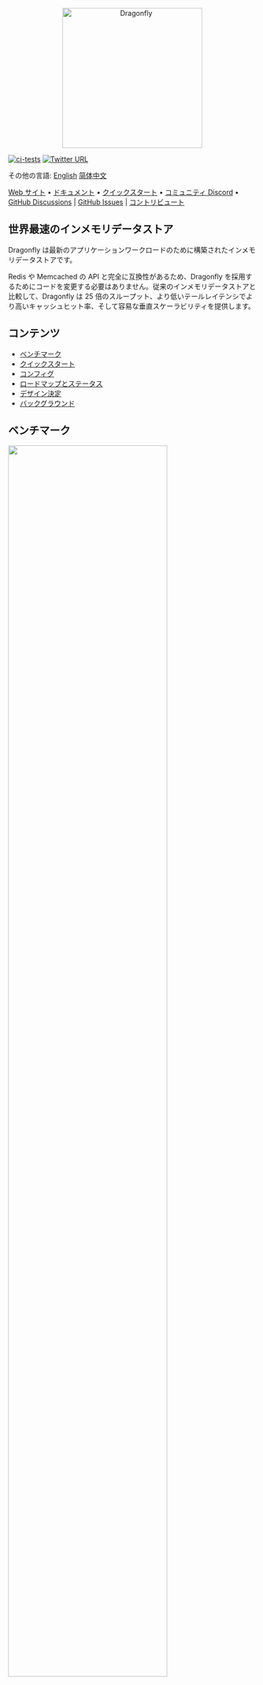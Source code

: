 <p align="center">
  <a href="https://dragonflydb.io">
    <img  src="/.github/images/logo-full.svg"
      width="284" border="0" alt="Dragonfly">
  </a>
</p>

[![ci-tests](https://github.com/dragonflydb/dragonfly/actions/workflows/ci.yml/badge.svg)](https://github.com/dragonflydb/dragonfly/actions/workflows/ci.yml) [![Twitter URL](https://img.shields.io/twitter/follow/dragonflydbio?style=social)](https://twitter.com/dragonflydbio)

その他の言語:  [English](README.md) [简体中文](README.zh-CN.md)

[Web サイト](https://www.dragonflydb.io/) • [ドキュメント](https://dragonflydb.io/docs) • [クイックスタート](https://www.dragonflydb.io/docs/getting-started) • [コミュニティ Discord](https://discord.gg/HsPjXGVH85) • [GitHub Discussions](https://github.com/dragonflydb/dragonfly/discussions) | [GitHub Issues](https://github.com/dragonflydb/dragonfly/issues) | [コントリビュート](https://github.com/dragonflydb/dragonfly/blob/main/CONTRIBUTING.md)

## 世界最速のインメモリデータストア

Dragonfly は最新のアプリケーションワークロードのために構築されたインメモリデータストアです。

Redis や Memcached の API と完全に互換性があるため、Dragonfly を採用するためにコードを変更する必要はありません。従来のインメモリデータストアと比較して、Dragonfly は 25 倍のスループット、より低いテールレイテンシでより高いキャッシュヒット率、そして容易な垂直スケーラビリティを提供します。

## コンテンツ

- [ベンチマーク](#ベンチマーク)
- [クイックスタート](https://github.com/dragonflydb/dragonfly/tree/main/docs/quick-start)
- [コンフィグ](#コンフィグ)
- [ロードマップとステータス](#ロードマップとステータス)
- [デザイン決定](#デザイン決定)
- [バックグラウンド](#バックグラウンド)

## <a name="ベンチマーク"><a/>ベンチマーク

<img src="http://static.dragonflydb.io/repo-assets/aws-throughput.svg" width="80%" border="0"/>

ベンチマークでは、Dragonfly は Redis と比較して 25 倍のスループットを示し、c6gn.16xlarge で 3.8M QPS を超えました。

Dragonfly のピークスループットにおける 99 パーセンタイルのレイテンシ指標:

| op    | r6g   | c6gn  | c7g   |
|-------|-------|-------|-------|
| set   | 0.8ms | 1ms   | 1ms   |
| get   | 0.9ms | 0.9ms | 0.8ms |
| setex | 0.9ms | 1.1ms | 1.3ms |

*すべてのベンチマークは `memtier_benchmark` (下記参照) を使い、スレッド数はサーバーとインスタンスタイプごとに調整しました。`memtier` は別の c6gn.16xlarge マシンで実行した。SETEX ベンチマークの有効期限は 500 に設定し、テストが終了しても有効であることを確認しました。*

```bash
  memtier_benchmark --ratio ... -t <threads> -c 30 -n 200000 --distinct-client-seed -d 256 \
     --expiry-range=...
```

パイプラインモード `--pipeline=30` では、Dragonfly は SET 操作で **10M QPS**、GET 操作で **15M QPS** に達する。

### Dragonfly vs. Memcached

AWS 上の c6gn.16xlarge インスタンスで Dragonfly と Memcached を比較した。

同程度のレイテンシで、Dragonfly のスループットは Memcached のスループットを書き込みと読み込みの両方のワークロードで上回った。Dragonfly は、[Memcached の書き込みパス](docs/memcached_benchmark.md)での競合により、書き込みワークロードでより優れたレイテンシを示しました。

#### SET ベンチマーク

| Server    | QPS(thousands qps) | latency 99% | 99.9%   |
|:---------:|:------------------:|:-----------:|:-------:|
| Dragonfly |  🟩 3844           |🟩 0.9ms     | 🟩 2.4ms |
| Memcached |   806              |   1.6ms     | 3.2ms    |

#### GET ベンチマーク

| Server    | QPS(thousands qps) | latency 99% | 99.9%   |
|-----------|:------------------:|:-----------:|:-------:|
| Dragonfly | 🟩 3717            |   1ms       | 2.4ms   |
| Memcached |   2100             |  🟩 0.34ms  | 🟩 0.6ms |


Memcached は読み取りベンチマークでより低いレイテンシを示したが、スループットも低かった。

### メモリ効率

メモリ効率をテストするために、`debug populate 5000000 key 1024` コマンドを使用して Dragonfly と Redis に ~5GB のデータを入れ、`memtier` コマンドで更新トラフィックを送信し、`bgsave` コマンドでスナップショットを開始しました。

この図は、各サーバがメモリ効率の面でどのような挙動を示したかを示している。

<img src="http://static.dragonflydb.io/repo-assets/bgsave-memusage.svg" width="70%" border="0"/>

Dragonfly はアイドル状態では Redis よりも 30% メモリ効率が高く、スナップショットフェーズではメモリ使用量の目に見える増加は見られなかった。ピーク時には Redis のメモリ使用量は Dragonfly の 3 倍近くまで増加しました。

Dragonfly はスナップショットをより早く、数秒以内に終了させました。

Dragonfly のメモリ効率の詳細については、[Dashtable ドキュメント](/docs/dashtable.md)を参照してください。



## <a name="コンフィグ"><a/>コンフィグ

Dragonfly は一般的な Redis の引数をサポートしています。例えば `dragonfly --requirepass=foo --bind localhost`。

Dragonfly は現在、以下の Redis 固有の引数をサポートしています:
 * `port`： Redis 接続ポート (`default: 6379`).
 * `bind`： ローカルホストからの接続のみを許可する場合は `localhost` を、**その IP** アドレスへの接続 (つまり外部からの接続) を許可する場合はパブリック IP アドレスを指定する。
 * `requirepass`： AUTH 認証用のパスワード (`default: ""`)。
 * `maxmemory`： データベースが使用するメモリの上限 (人間が読めるバイト数) (`default: 0`)。 `maxmemory` に `0` を指定すると、プログラムが自動的に最大メモリ使用量を決定する。
 * `dir`： Dragonfly Docker はデフォルトで `/data` フォルダをスナップショットに使用し、CLI は `""` を使用する。`v` の Docker オプションでホストフォルダにマッピングできる。
 * `dbfilename`： データベースを保存・ロードするファイル名 (`default: dump`).

Dragonfly 特有の議論もある:
 * `memcached_port`: Memcached 互換 API を有効にするポート (`default: disabled`)。
 * `keys_output_limit`: `keys` コマンドで返されるキーの最大数（`default: 8192`）。`keys` は危険なコマンドであることに注意してください。あまりに多くのキーを取得するとメモリ使用量が増大するため、結果を切り捨てています。
 * `dbnum`: `select` でサポートされるデータベースの最大数。
 * `cache_mode`: 以下の[斬新なキャッシュデザイン](#斬新なキャッシュデザイン)のセクションを参照してください。
 * `hz`: キーの有効期限評価頻度 (`default: 100`)。この頻度が低いと、アイドル時の CPU 使用量が少なくなるが、その分古くなったキーをクリアする速度が遅くなる。
 * `save_schedule`: スナップショットを HH:MM (24 時間)フォーマットで保存する UTC のグローブ指定 (`default: ""`)。
 * `primary_port_http_enabled`: もし `true` (`default: true`) なら、メイン TCP ポートで HTTP コンソールにアクセスできるようにする。
 * `admin_port`: 割り当てられたポートのコンソールへの管理者アクセスを有効にする(`default: disabled`)。HTTP と RESP プロトコルの両方をサポートする。
 * `admin_bind`: 管理コンソールの TCP 接続を指定されたアドレスにバインドする(`default: any`)。HTTP と RESP の両方のプロトコルをサポートする。
 * `admin_nopass`: 割り当てられたポートで、認証トークンなしでコンソールへのオープン管理アクセスを有効にする (`default: false`)。HTTP と RESP の両方のプロトコルをサポートする。
 * `cluster_mode`: サポートするクラスターモード (`default: ""`)。現在は `emulated` のみをサポートしている。
 * `cluster_announce_ip`: クラスタコマンドがクライアントにアナウンスする IP。

### 一般的なオプションを使用した開始スクリプトの例:

```bash
./dragonfly-x86_64 --logtostderr --requirepass=youshallnotpass --cache_mode=true -dbnum 1 --bind localhost --port 6379  --save_schedule "*:30" --maxmemory=12gb --keys_output_limit=12288 --dbfilename dump.rdb
```

また、`dragonfly --flagfile <filename>` を実行することで、設定ファイルから引数を指定することもできる。ファイルには 1 行に 1 つのフラグを記述し、キーと値のフラグには空白の代わりに等号を記述します。

ログの管理や TLS のサポートなど、その他のオプションについては `dragonfly --help` を実行してください。

## <a name="ロードマップとステータス"><a/>ロードマップとステータス

Dragonfly は現在、~185 個の Redis コマンドと、`cas` 以外のすべての Memcache コマンドをサポートしている。ほぼ Redis 5 API と同等ですが、Dragonfly の次のマイルストーンは基本的な機能を安定させ、レプリケーション API を実装することです。まだ実装されていないコマンドで必要なものがあれば、issue を開いてください。

Dragonfly ネイティブのレプリケーションについては、桁違いに高速な分散ログフォーマットを設計中です。

レプリケーション機能に続いて、Redis バージョン 3-6 の API に不足しているコマンドを追加していく予定です。

現在 Dragonfly がサポートしているコマンドについては、[コマンドリファレンス](https://dragonflydb.io/docs/category/command-reference)をご覧ください。

## <a name="デザイン決定"><a/> デザイン決定

### 斬新なキャッシュデザイン

Dragonfly には、シンプルでメモリ効率の良い、単一の統一された適応型キャッシュアルゴリズムがあります。

`cache_mode=true` フラグを渡すことでキャッシュモードを有効にすることができます。このモードをオンにすると、Dragonfly は将来つまずく可能性が最も低いアイテムを退避させますが、`maxmemory` の限界に近づいたときのみ退避させます。

### 比較的正確な有効期限

有効期限は 4 年以内。

ミリ秒精度の有効期限（PEXPIRE、PSETEX など）は、**134217727ms（約 37 時間）** を超える期限については、最も近い秒に丸められます。この誤差は 0.001% 以下であり、大きな範囲であれば許容範囲となります。

Dragonfly の期限と Redis の実装の詳細な違いについては、[こちら](docs/differences.md)を参照してください。

### ネイティブ HTTP コンソールと Prometheus 互換メトリクス

デフォルトでは、Dragonfly はメイン TCP ポート(6379)経由での HTTP アクセスを許可しています。その通り、Redis プロトコル経由でも HTTP プロトコル経由でも Dragonfly に接続することができます。ブラウザで試してみてください。HTTP アクセスには現在あまり情報がありませんが、将来的にはデバッグや管理に役立つ情報が含まれるようになる予定です。

Prometheus 互換のメトリクスを見るには、URL `:6379/metrics` にアクセスしてください。

Prometheus からエクスポートされたメトリクスは Grafana ダッシュボードと互換性があります[こちらを参照](tools/local/monitoring/grafana/provisioning/dashboards/dashboard.json)。


重要です！HTTP コンソールは安全なネットワーク内でアクセスすることを想定しています。Dragonfly の TCP ポートを外部に公開する場合は、`--http_admin_console=false` または `--nohttp_admin_console` でコンソールを無効にすることをお勧めします。


## <a name="バックグラウンド"><a/>バックグラウンド

Dragonfly は、インメモリデータストアを 2022 年に設計したらどのようになるかという実験から始まりました。メモリストアのユーザーとして、またクラウド企業で働いたエンジニアとしての経験から学んだ教訓をもとに、Dragonfly では 2 つの重要な特性を維持する必要があると考えました: それは、すべてのオペレーションにおける原子性の保証と、非常に高いスループットにおけるミリ秒以下の低レイテンシーです。

私たちの最初の課題は、パブリッククラウドで現在利用可能なサーバーを使用して、CPU、メモリー、I/O リソースをフルに活用する方法でした。これを解決するために、私たちは[シェアードナッシングアーキテクチャ](https://en.wikipedia.org/wiki/Shared-nothing_architecture)を使用しています。このアーキテクチャでは、各スレッドが辞書データのスライスを独自に管理できるように、スレッド間でメモリストアの鍵空間を分割することができます。これらのスライスを "shards" と呼ぶ。シェアードナッシングアーキテクチャのスレッドと I/O 管理のためのライブラリは、[こちら](https://github.com/romange/helio)でオープンソースで提供されています。

複数キー操作に対する原子性保証を提供するために、我々は最近の学術研究の進歩を利用している。Dragonfly のトランザクションフレームワークの開発には、論文 ["VLL: a lock manager redesign for main memory database systems"](https://www.cs.umd.edu/~abadi/papers/vldbj-vll.pdf) を選びました。シェアードナッシングアーキテクチャと VLL の選択により、ミューテックスやスピンロックを使用せずにアトミックなマルチキー操作を構成することができました。これは我々の PoC にとって大きなマイルストーンであり、その性能は他の商用やオープンソースのソリューションよりも際立っていました。

私たちの第二の課題は、新しいストアのために、より効率的なデータ構造を設計することだった。この目標を達成するために、我々は論文 ["Dash: Scalable Hashing on Persistent Memory"](https://arxiv.org/pdf/2003.07302.pdf) に基づいたハッシュテーブル構造を核とした。この論文自体は、永続メモリ領域を中心にしており、メインメモリストアとは直接関係ありませんが、それでも私たちの問題に最も当てはまります。この論文で提案されているハッシュテーブル設計により、Redis の辞書に存在する 2 つの特別な特性を維持することができました: それは、データストアの成長中にハッシュをインクリメンタルする機能と、ステートレススキャン操作を使って変更中の辞書をトラバースする機能です。これら2つの特性に加え、Dash は CPU とメモリの使用効率が高い。Dash の設計を活用することで、私たちは以下のような機能をさらに革新することができました:
 * TTL レコードの効率的なレコード期限切れ。
 * LRU や LFU のような他のキャッシュ戦略よりも高いヒット率を、**ゼロメモリオーバーヘッド** で達成する新しいキャッシュエビクションアルゴリズム。
 * 新しい **フォークレス** スナップショットアルゴリズム。

Dragonfly の基盤を構築し、[そのパフォーマンスに満足したら](#ベンチマーク)、Redis と Memcached の機能を実装していきました。現在までに 185 個の Redis コマンド（Redis 5.0 API とほぼ同等）と 13 個の Memcached コマンドを実装しました。

そして最後に、<br>
<em>私たちの使命は、最新のハードウェアの進歩を活用した、クラウドワークロード向けの、優れた設計、超高速、コスト効率の良いインメモリデータストアを構築することです。現在のソリューションの API と提案を維持しながら、その問題点を解決するつもりです。
</em>
